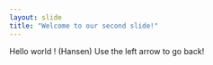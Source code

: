 ```yaml
---
layout: slide
title: "Welcome to our second slide!"
---
```

Hello world ! (Hansen)
Use the left arrow to go back!
